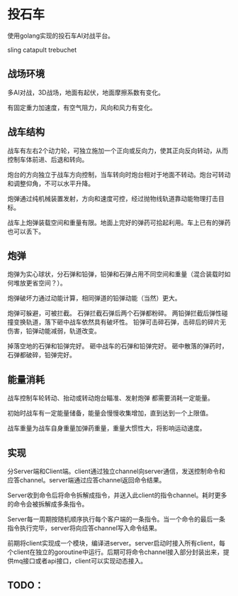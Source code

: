 # 投石车

使用golang实现的投石车AI对战平台。

sling
catapult
trebuchet


## 战场环境

多AI对战，3D战场，地面有起伏，地面摩擦系数有变化。

有固定重力加速度，有空气阻力，风向和风力有变化。


## 战车结构

战车有左右2个动力轮，可独立施加一个正向或反向力，使其正向反向转动，从而控制车体前进、后退和转向。

炮台的方向独立于战车方向控制，当车转向时炮台相对于地面不转动。炮台可转动和调整仰角，不可以水平升降。

炮弹通过纯机械装置发射，方向和速度可控，经过抛物线轨道靠动能物理打击目标。

战车上炮弹装载空间和重量有限。地面上完好的弹药可拾起利用。车上已有的弹药也可以丢下。


## 炮弹

炮弹为实心球状，分石弹和铅弹，铅弹和石弹占用不同空间和重量（混合装载时如何堆放更省空间？）。

炮弹破坏力通过动能计算，相同弹道的铅弹动能（当然）更大。

炮弹可躲避，可被拦截。
石弹拦截石弹后两个石弹都粉碎。
两铅弹拦截后弹性碰撞变换轨道，落下砸中战车依然具有破坏性。
铅弹可击碎石弹，击碎后的碎片无伤害，铅弹动能减弱，轨道改变。

掉落空地的石弹和铅弹完好。
砸中战车的石弹和铅弹完好。
砸中散落的弹药时，石弹都破碎，铅弹完好。


## 能量消耗

战车控制车轮转动、抬动或转动炮台瞄准、发射炮弹 都需要消耗一定能量。

初始时战车有一定能量储备，能量会慢慢收集增加，直到达到一个上限值。

战车重量为战车自身重量加弹药重量，重量大惯性大，将影响运动速度。

## 实现

分Server端和Client端。client通过独立channel向server通信，发送控制命令和应答channel。server端通过应答channel返回命令结果。

Server收到命令后将命令拆解成指令，并送入此client的指令channel。耗时更多的命令会被拆解成多条指令。

Server每一周期按随机顺序执行每个客户端的一条指令。当一个命令的最后一条指令执行完毕，server将向应答channel写入命令结果。

前期将client实现成一个模块，编译进server。server启动时接入所有client，每个client在独立的goroutine中运行。后期可将命令channel接入部分封装出来，提供mq接口或者api接口，client可以实现动态接入。

## TODO：

